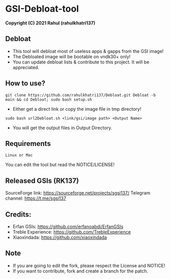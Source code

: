 # GSI-Debloat-tool
**Copyright (C) 2021 Rahul (rahulkhatri137)**

## Debloat
* This tool will debloat most of useless apps & gapps from the GSI image! 
* The Debloated image will be bootable on vndk30+ only! 
* You can update debloat lists & contribute to this project. It will be appreciated.

## How to use?
```
git clone https://github.com/rahulkhatri137/Debloat.git Debloat -b main && cd Debloat; sudo bash setup.sh
```

* Either get a direct link or copy the image file in tmp directory!

```
sudo bash url2Debloat.sh <link/gsi/image path> <Output Name>
```

* You will get the output files in Output Directory.

## Requirements
    Linux or Mac
You can edit the tool but read the NOTICE/LICENSE!

## Released GSIs (RK137)
SourceForge link: https://sourceforge.net/projects/sgsi137/
Telegram channel: https://t.me/sgsi137

## Credits:  
* Erfan GSIs: https://github.com/erfanoabdi/ErfanGSIs
* Treble Experience: https://github.com/TrebleExperience
* Xiaoxindada: https://github.com/xiaoxindada

## Note
* If you are going to edit the fork, please respect the License and NOTICE!
* If you want to contribute, fork and create a branch for the patch.